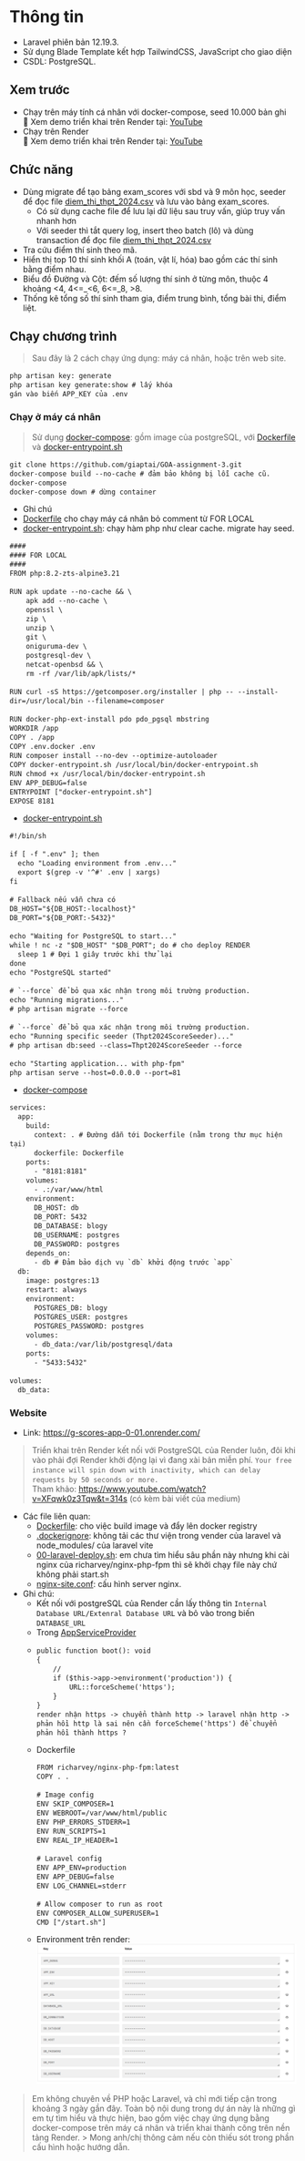 
# Thông tin
- Laravel phiên bản 12.19.3.
- Sử dụng Blade Template kết hợp TailwindCSS, JavaScript cho giao diện
- CSDL: PostgreSQL.

## Xem trước
- Chạy trên máy tính cá nhân với docker-compose, seed 10.000 bản ghi<br>
  🎥 Xem demo triển khai trên Render tại: [YouTube](https://youtu.be/cq417BnOfpI)
- Chạy trên Render<br>
  🎥 Xem demo triển khai trên Render tại: [YouTube](https://youtu.be/CE0hund49ok)
## Chức năng
- Dùng migrate để tạo bảng exam_scores với sbd và 9 môn học, seeder để đọc file [diem_thi_thpt_2024.csv](public/diem_thi_thpt_2024.csv) và lưu vào bảng exam_scores.
  - Có sử dụng cache file để lưu lại dữ liệu sau truy vấn, giúp truy vấn nhanh hơn
  - Với seeder thì tắt query log, insert theo batch (lô) và dùng transaction để đọc file [diem_thi_thpt_2024.csv](public/diem_thi_thpt_2024.csv)
- Tra cứu điểm thí sinh theo mã.
- Hiển thị top 10 thí sinh khối A (toán, vật lí, hóa) bao gồm các thí sinh bằng điểm nhau.
- Biểu đồ Đường và Cột: đếm số lượng thí sinh ở từng môn, thuộc 4 khoảng <4, 4<=_<6, 6<=_8, >8.
- Thống kê tổng số thí sinh tham gia, điểm trung bình, tổng bài thi, điểm liệt.

## Chạy chương trình
> Sau đây là 2 cách chạy ứng dụng: máy cá nhân, hoặc trên web site.<br>
```
php artisan key: generate
php artisan key generate:show # lấy khóa
gán vào biến APP_KEY của .env
```
### Chạy ở máy cá nhân
> Sử dụng [docker-compose](/docker-compose.yaml): gồm image của postgreSQL, với [Dockerfile](/Dockerfile) và [docker-entrypoint.sh](/docker-entrypoint.sh)
  ```
  git clone https://github.com/giaptai/GOA-assignment-3.git
  docker-compose build --no-cache # đảm bảo không bị lỗi cache cũ.
  docker-compose
  docker-compose down # dừng container
```
- Ghi chú
- [Dockerfile](/Dockerfile) cho chạy máy cá nhân bỏ comment từ FOR LOCAL
- [docker-entrypoint.sh](/docker-entrypoint.sh): chạy hàm php như clear cache. migrate hay seed.

```
####
#### FOR LOCAL 
####
FROM php:8.2-zts-alpine3.21

RUN apk update --no-cache && \
    apk add --no-cache \
    openssl \
    zip \
    unzip \
    git \
    oniguruma-dev \
    postgresql-dev \
    netcat-openbsd && \
    rm -rf /var/lib/apk/lists/*

RUN curl -sS https://getcomposer.org/installer | php -- --install-dir=/usr/local/bin --filename=composer

RUN docker-php-ext-install pdo pdo_pgsql mbstring
WORKDIR /app
COPY . /app
COPY .env.docker .env
RUN composer install --no-dev --optimize-autoloader
COPY docker-entrypoint.sh /usr/local/bin/docker-entrypoint.sh
RUN chmod +x /usr/local/bin/docker-entrypoint.sh
ENV APP_DEBUG=false
ENTRYPOINT ["docker-entrypoint.sh"]
EXPOSE 8181
```
- [docker-entrypoint.sh](/docker-entrypoint.sh)
```
#!/bin/sh

if [ -f ".env" ]; then
  echo "Loading environment from .env..."
  export $(grep -v '^#' .env | xargs)
fi

# Fallback nếu vẫn chưa có
DB_HOST="${DB_HOST:-localhost}"
DB_PORT="${DB_PORT:-5432}"

echo "Waiting for PostgreSQL to start..."
while ! nc -z "$DB_HOST" "$DB_PORT"; do # cho deploy RENDER
  sleep 1 # Đợi 1 giây trước khi thử lại
done
echo "PostgreSQL started"

# `--force` để bỏ qua xác nhận trong môi trường production.
echo "Running migrations..."
# php artisan migrate --force

# `--force` để bỏ qua xác nhận trong môi trường production.
echo "Running specific seeder (Thpt2024ScoreSeeder)..."
# php artisan db:seed --class=Thpt2024ScoreSeeder --force

echo "Starting application... with php-fpm"
php artisan serve --host=0.0.0.0 --port=81
```
- [docker-compose](/docker-compose.yaml)
```
services:
  app:
    build:
      context: . # Đường dẫn tới Dockerfile (nằm trong thư mục hiện tại)
      dockerfile: Dockerfile
    ports:
      - "8181:8181"
    volumes:
      - .:/var/www/html
    environment:
      DB_HOST: db
      DB_PORT: 5432
      DB_DATABASE: blogy
      DB_USERNAME: postgres
      DB_PASSWORD: postgres
    depends_on:
      - db # Đảm bảo dịch vụ `db` khởi động trước `app`
  db:
    image: postgres:13
    restart: always
    environment:
      POSTGRES_DB: blogy
      POSTGRES_USER: postgres
      POSTGRES_PASSWORD: postgres
    volumes:
      - db_data:/var/lib/postgresql/data
    ports:
      - "5433:5432"

volumes:
  db_data:
```
### Website
- Link: https://g-scores-app-0-01.onrender.com/
> Triển khai trên Render kết nối với PostgreSQL của Render luôn, đôi khi vào phải đợi Render khởi động lại vì đang xài bản miễn phí. `Your free instance will spin down with inactivity, which can delay requests by 50 seconds or more.` <br>
  Tham khảo: https://www.youtube.com/watch?v=XFqwk0z3Tqw&t=314s (có kèm bài viết của medium)
- Các file liên quan: 
  - [Dockerfile](/Dockerfile): cho việc build image và đẩy lên docker registry
  - [.dockerignore](/.dockerignore): không tải các thư viện trong vender của laravel và node_modules/ của laravel vite
  - [00-laravel-deploy.sh](/scripts/00-laravel-deploy.sh): em chưa tìm hiểu sâu phần này nhưng khi cài nginx của richarvey/nginx-php-fpm thì sẽ khởi chạy file này chứ không phải start.sh
  - [nginx-site.conf](/conf/nginx/nginx-site.conf): cấu hình server nginx.
- Ghi chú:
  - Kết nối với postgreSQL của Render cần lấy thông tin `Internal Database URL/Extenral Database URL` và bỏ vào trong biến `DATABASE_URL`
  - Trong [AppServiceProvider](/app/Providers/AppServiceProvider.php)
  - ```
    public function boot(): void
    {
        //
        if ($this->app->environment('production')) {
            URL::forceScheme('https');
        }
    }
    render nhận https -> chuyển thành http -> laravel nhận http -> phản hồi http là sai nên cần forceScheme('https') để chuyển phản hồi thành https ? 
    ```
  - Dockerfile
    ```
    FROM richarvey/nginx-php-fpm:latest
    COPY . .

    # Image config
    ENV SKIP_COMPOSER=1
    ENV WEBROOT=/var/www/html/public
    ENV PHP_ERRORS_STDERR=1
    ENV RUN_SCRIPTS=1
    ENV REAL_IP_HEADER=1

    # Laravel config
    ENV APP_ENV=production
    ENV APP_DEBUG=false
    ENV LOG_CHANNEL=stderr

    # Allow composer to run as root
    ENV COMPOSER_ALLOW_SUPERUSER=1
    CMD ["/start.sh"] 
    ```
  - Environment trên render:
  ![](/public/render-media/render-env.png)


> Em không chuyên về PHP hoặc Laravel, và chỉ mới tiếp cận trong khoảng 3 ngày gần đây. Toàn bộ nội dung trong dự án này là những gì em tự tìm hiểu và thực hiện, bao gồm việc chạy ứng dụng bằng docker-compose trên máy cá nhân và triển khai thành công trên nền tảng Render. > Mong anh/chị thông cảm nếu còn thiếu sót trong phần cấu hình hoặc hướng dẫn.